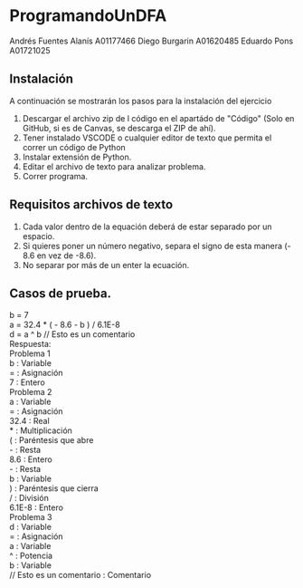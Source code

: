 # ProgramandoUnDFA
Andrés Fuentes Alanís A01177466
Diego Burgarin A01620485
Eduardo Pons A01721025

## Instalación
A continuación se mostrarán los pasos para la instalación del ejercicio
1. Descargar el archivo zip de l código en el apartádo de "Código" (Solo en GitHub, si es de Canvas, se descarga el ZIP de ahí).
2. Tener instalado VSCODE o cualquier editor de texto que permita el correr un código de Python
3. Instalar extensión de Python. 
4. Editar el archivo de texto para analizar problema. 
5. Correr programa.

## Requisitos archivos de texto
1. Cada valor dentro de la equación deberá de estar separado por un espacio. 
2. Si quieres poner un número negativo, separa el signo de esta manera (- 8.6 en vez de -8.6).
3. No separar por más de un enter la ecuación. 

## Casos de prueba.
b = 7 <br />
a = 32.4 * ( - 8.6 - b ) / 6.1E-8 <br />
d = a ^ b // Esto es un comentario <br />
Respuesta: <br />
Problema 1 <br />
b : Variable <br />
= : Asignación <br />
7 : Entero <br />
Problema 2 <br />
a : Variable <br />
= : Asignación <br />
32.4 : Real <br />
\* : Multiplicación <br />
( : Paréntesis que abre <br />
\- : Resta <br />
8.6 : Entero <br />
\- : Resta <br />
b : Variable <br />
) : Paréntesis que cierra <br />
/ : División <br />
6.1E-8 : Entero <br />
Problema 3 <br />
d : Variable <br />
= : Asignación <br />
a : Variable <br />
^ : Potencia <br />
b : Variable <br />
// Esto es un comentario : Comentario
